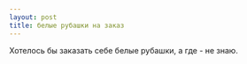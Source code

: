 ```yaml
---
layout: post 
title: белые рубашки на заказ 
--- 
```

Хотелось бы заказать себе белые рубашки, а где - не знаю.